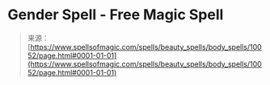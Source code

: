 <!--yml
category: 未分类
date: 2024-06-12 18:46:38
-->

# Gender Spell - Free Magic Spell

> 来源：[https://www.spellsofmagic.com/spells/beauty_spells/body_spells/10052/page.html#0001-01-01](https://www.spellsofmagic.com/spells/beauty_spells/body_spells/10052/page.html#0001-01-01)